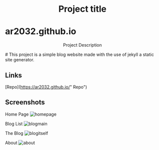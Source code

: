 <h1 align="center">Project title</h1>

# ar2032.github.io

<p align="center">Project Description</p>
# This project is a simple blog website made with the use of jekyll a static site generator.


## Links

[Repo](https://ar2032.github.io/" Repo")

## Screenshots
Home Page ![homepage](https://user-images.githubusercontent.com/90825666/134759560-69cfd6bd-720c-42a4-9cee-8e05009e2775.PNG)

Blog List ![blogmain](https://user-images.githubusercontent.com/90825666/134759615-c0f509d0-1828-44ce-a740-cb047d10398b.PNG)

The Blog ![blogitself](https://user-images.githubusercontent.com/90825666/134759645-fe6e6f48-23dd-47f0-a079-b6432e7e4fd0.PNG)

About ![about](https://user-images.githubusercontent.com/90825666/134759692-46f53016-1d33-4e40-ae49-f9af8d3ab77c.PNG)
